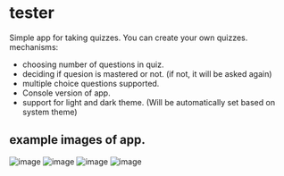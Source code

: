 # tester

Simple app for taking quizzes. You can create your own quizzes. 
mechanisms:
- choosing number of questions in quiz.
- deciding if quesion is mastered or not. (if not, it will be asked again)
- multiple choice questions supported.
- Console version of app. 
- support for light and dark theme. (Will be automatically set based on system theme)
## example images of app. 
![image](https://user-images.githubusercontent.com/77834536/215347079-8acd6ec9-aca5-4d38-9a88-ef96504f41b9.png)
![image](https://user-images.githubusercontent.com/77834536/215347136-4d7f408b-ea34-4603-9666-159ff390f6c5.png)
![image](https://user-images.githubusercontent.com/77834536/215347174-25175700-591c-4c19-ad55-7cf6ada83737.png)
![image](https://user-images.githubusercontent.com/77834536/215347312-5f143731-eaf4-46ba-83b8-e22712bc81e1.png)
